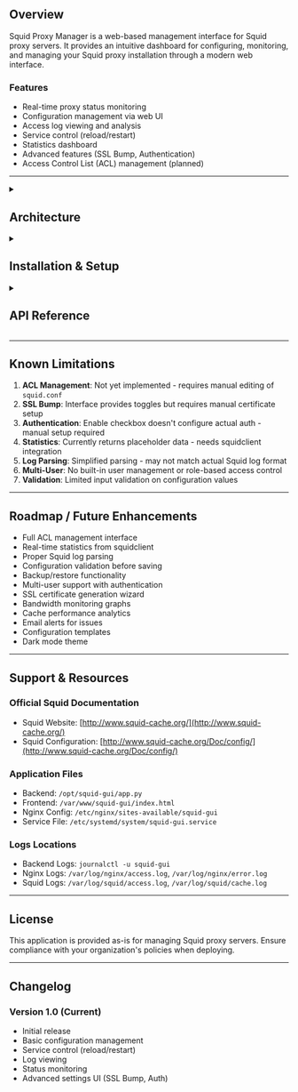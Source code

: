 ## Overview

Squid Proxy Manager is a web-based management interface for Squid proxy servers. It provides an intuitive dashboard for configuring, monitoring, and managing your Squid proxy installation through a modern web interface.

### Features

-   Real-time proxy status monitoring
-   Configuration management via web UI
-   Access log viewing and analysis
-   Service control (reload/restart)
-   Statistics dashboard
-   Advanced features (SSL Bump, Authentication)
-   Access Control List (ACL) management (planned)

----------

<details>
  <summary><h2> Architecture</h2></summary>

### Technology Stack

-   **OS**: Debian 11
-   **Frontend**: HTML5, TailwindCSS, Vanilla JavaScript
-   **Backend**: Python 3 with Flask framework
-   **Web Server**: Nginx (reverse proxy)
-   **Proxy Server**: Squid
-   **Service Management**: systemd

### Component Layout

```
┌─────────────┐
│   Browser   │
└──────┬──────┘
       │ HTTP :8080
┌──────▼──────┐
│    Nginx    │ (Reverse Proxy)
└──────┬──────┘
       │
       ├─ Static files (/var/www/squid-gui/)
       │
       └─ API requests (/api/*) → http://localhost:5001
                                   │
                            ┌──────▼───────┐
                            │ Flask Backend│ (/opt/squid-gui/)
                            └──────┬───────┘
                                   │
                            ┌──────▼───────────────┐
                            │ Squid Config & Logs  │
                            │ /etc/squid/          │
                            │ /var/log/squid/      │
                            └──────────────────────┘
```
----------
</details>

<details>
  <summary><h2>Installation & Setup</h2></summary>

### Prerequisites


```bash
# Required packages
- Python 3.6+
- Nginx
- Squid
- systemd
```

### Directory Structure

```
/opt/squid-gui/
├── app.py                  # Flask backend application

/var/www/squid-gui/
├── index.html             # Frontend interface

/etc/nginx/sites-available/
├── squid-gui              # Nginx configuration

/etc/squid/
├── squid.conf             # Squid main config
└── squid.conf.backup      # Automatic backup
```

### Installation Steps

#### 1. Install Python Dependencies


```bash
cd /opt/squid-gui
pip3 install flask flask-cors
```

#### 2. Configure Nginx

Create `/etc/nginx/sites-available/squid-gui`:


```nginx
server {
    listen 8080;
    server_name _;
    root /var/www/squid-gui;
    index index.html;
    
    location / {
        try_files $uri $uri/ /index.html;
    }
    
    location /api {
        proxy_pass http://localhost:5001;
        proxy_set_header Host $host;
        proxy_set_header X-Real-IP $remote_addr;
    }
}
```

Enable the site:


```bash
ln -s /etc/nginx/sites-available/squid-gui /etc/nginx/sites-enabled/
nginx -t
systemctl reload nginx
```

#### 3. Create Systemd Service

Create `/etc/systemd/system/squid-gui.service`:


```ini
[Unit]
Description=Squid GUI Backend
After=network.target

[Service]
Type=simple
User=root
WorkingDirectory=/opt/squid-gui
ExecStart=/usr/bin/python3 /opt/squid-gui/app.py
Restart=always
RestartSec=3

[Install]
WantedBy=multi-user.target
```

Enable and start the service:


```bash
systemctl daemon-reload
systemctl enable squid-gui
systemctl start squid-gui
```

#### 4. Set Permissions


```bash
# Ensure proper permissions
chmod +x /opt/squid-gui/app.py
chown -R www-data:www-data /var/www/squid-gui

# Backend needs root access to modify squid config
# Already configured to run as root in systemd service
```

#### 5. Verify Installation


```bash
# Check backend status
systemctl status squid-gui

# Check if backend is responding
curl http://localhost:5001/api/health

# Access web interface
# Open browser to: http://your-server:8080
```

----------

## Configuration

### Backend Configuration (app.py)

#### Key Variables


```python
SQUID_CONF = '/etc/squid/squid.conf'           # Main config file
SQUID_CONF_BACKUP = '/etc/squid/squid.conf.backup'  # Backup file
```

#### Changing Backend Port

Edit `/opt/squid-gui/app.py`:


```python
app.run(host='0.0.0.0', port=5001, debug=False)
```

Change `5001` to your desired port, then restart service.

#### Changing Frontend Port

Edit `/etc/nginx/sites-available/squid-gui`:


```nginx
listen 8080;  # Change to desired port
```

Then reload nginx: `systemctl reload nginx`

### Squid Configuration Requirements

The application manages these Squid configuration directives:

-   `http_port` - Proxy listening port
-   `cache_mem` - Memory allocated for cache
-   `visible_hostname` - Hostname visible to clients
-   `cache_dir` - Cache directory location
-   `dns_nameservers` - DNS servers to use
-   `access_log` - Access log file path
-   `cache_log` - Cache log file path
-   `maximum_object_size` - Maximum cached object size

----------
</details>

<details>
  <summary><h2>API Reference</h2></summary>

### Base URL

```
http://localhost:5001/api
```

### Endpoints

#### Health Check


```http
GET /api/health
```

**Response:**


```json
{
  "status": "ok",
  "message": "Squid GUI Backend is running"
}
```

#### Get Configuration


```http
GET /api/config
```

**Response:**

```json
{
  "http_port": "3128",
  "cache_dir": "/var/spool/squid",
  "cache_mem": "256 MB",
  "visible_hostname": "squid-proxy",
  "dns_nameservers": "8.8.8.8 8.8.4.4",
  "access_log": "/var/log/squid/access.log",
  "cache_log": "/var/log/squid/cache.log",
  "maximum_object_size": "4096 KB"
}
```

#### Update Configuration


```http
POST /api/config
Content-Type: application/json
```

**Request Body:**


```json
{
  "http_port": "3128",
  "cache_mem": "512 MB",
  "visible_hostname": "my-proxy"
}
```

**Response:**


```json
{
  "success": true,
  "message": "Configuration updated"
}
```

#### Get Proxy Status


```http
GET /api/status
```

**Response:**


```json
{
  "running": true,
  "status": "active"
}
```

#### Reload Squid


```http
POST /api/reload
```

**Response:**


```json
{
  "success": true,
  "output": "",
  "error": ""
}
```

#### Restart Squid


```http
POST /api/restart
```

**Response:**


```json
{
  "success": true,
  "output": "",
  "error": ""
}
```

#### Get Access Logs


```http
GET /api/logs?lines=100
```

**Query Parameters:**

-   `lines` (optional): Number of log lines to retrieve (default: 100)

**Response:**


```json
[
  {
    "timestamp": "2025-10-29 14:00:00",
    "client": "192.168.1.1",
    "method": "GET",
    "url": "example.com",
    "status": "200",
    "size": "1024"
  }
]
```

#### Get Statistics


```http
GET /api/stats
```

**Response:**

```json
{
  "uptime": "5d 12h 34m",
  "requests": "125,847",
  "cacheHitRate": "67.8%",
  "bandwidth": "4.2 GB",
  "activeConnections": "23"
}
```
</details>

----------

## Known Limitations

1.  **ACL Management**: Not yet implemented - requires manual editing of `squid.conf`
2.  **SSL Bump**: Interface provides toggles but requires manual certificate setup
3.  **Authentication**: Enable checkbox doesn't configure actual auth - manual setup required
4.  **Statistics**: Currently returns placeholder data - needs squidclient integration
5.  **Log Parsing**: Simplified parsing - may not match actual Squid log format
6.  **Multi-User**: No built-in user management or role-based access control
7.  **Validation**: Limited input validation on configuration values

----------

## Roadmap / Future Enhancements

-   Full ACL management interface
-   Real-time statistics from squidclient
-   Proper Squid log parsing
-   Configuration validation before saving
-   Backup/restore functionality
-   Multi-user support with authentication
-   SSL certificate generation wizard
-   Bandwidth monitoring graphs
-   Cache performance analytics
-   Email alerts for issues
-   Configuration templates
-   Dark mode theme

----------

## Support & Resources

### Official Squid Documentation

-   Squid Website: [http://www.squid-cache.org/](http://www.squid-cache.org/)
-   Squid Configuration: [http://www.squid-cache.org/Doc/config/](http://www.squid-cache.org/Doc/config/)

### Application Files

-   Backend: `/opt/squid-gui/app.py`
-   Frontend: `/var/www/squid-gui/index.html`
-   Nginx Config: `/etc/nginx/sites-available/squid-gui`
-   Service File: `/etc/systemd/system/squid-gui.service`

### Logs Locations

-   Backend Logs: `journalctl -u squid-gui`
-   Nginx Logs: `/var/log/nginx/access.log`, `/var/log/nginx/error.log`
-   Squid Logs: `/var/log/squid/access.log`, `/var/log/squid/cache.log`

----------

## License

This application is provided as-is for managing Squid proxy servers. Ensure compliance with your organization's policies when deploying.

----------

## Changelog

### Version 1.0 (Current)

-   Initial release
-   Basic configuration management
-   Service control (reload/restart)
-   Log viewing
-   Status monitoring
-   Advanced settings UI (SSL Bump, Auth)

